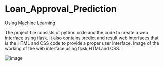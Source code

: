 # Loan_Approval_Prediction
Using Machine Learning

The project file consists of python code and the code to create a web interface using flask.
It also contains predict and result web interfaces that is the HTML and CSS code to provide a proper user interface.
Image of the working of the web interface using flask,HTMLand CSS.

![image](https://github.com/user-attachments/assets/b88f3499-6368-4007-8eb4-f4995a898ec3)




